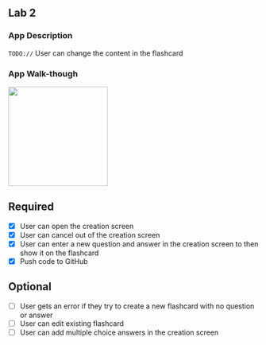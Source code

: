 ## Lab 2

### App Description
`TODO://` User can change the content in the flashcard 

### App Walk-though


<img src="file:///Users/ayushshrivastava/Desktop/Flashcards%20app%20Week%204.gif" width=200><br>



## Required
- [x] User can open the creation screen
- [x] User can cancel out of the creation screen
- [x] User can enter a new question and answer in the creation screen to then show it on the flashcard
- [x] Push code to GitHub
## Optional
- [ ] User gets an error if they try to create a new flashcard with no question or answer
- [ ] User can edit existing flashcard
- [ ] User can add multiple choice answers in the creation screen
